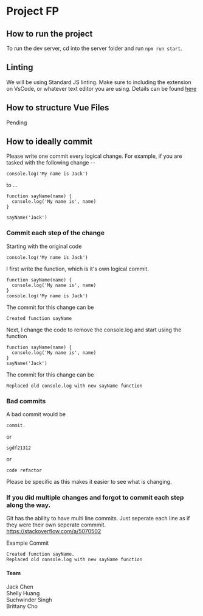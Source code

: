 # Project FP

## How to run the project
To run the dev server, cd into the server folder and run ```npm run start```.

## Linting
We will be using Standard JS linting. Make sure to including the extension on VsCode, or whatever text editor you are using.
Details can be found [here](https://standardjs.com/)


## How to structure Vue Files
Pending

## How to ideally commit
Please write one commit every logical change. For example, if you are tasked with the following change --
```
console.log('My name is Jack')
```
to ...
```
function sayName(name) {
  console.log('My name is', name)
}

sayName('Jack')
```

### Commit each step of the change
Starting with the original code
```
console.log('My name is Jack')
```
I first write the function, which is it's own logical commit.
```
function sayName(name) {
  console.log('My name is', name)
}
console.log('My name is Jack')
```
The commit for this change can be
```
Created function sayName
```
Next, I change the code to remove the console.log and start using the function
```
function sayName(name) {
  console.log('My name is', name)
}
sayName('Jack')
```
The commit for this change can be
```
Replaced old console.log with new sayName function
```

### Bad commits
A bad commit would be
```
commit.
```
or
```
sgdf21312
```
or
```
code refactor
```

Please be specific as this makes it easier to see what is changing.

### If you did multiple changes and forgot to commit each step along the way.
Git has the ability to have multi line commits. Just seperate each line as if they were their own seperate commmit.
https://stackoverflow.com/a/5070502

Example Commit
```
Created function sayName.
Replaced old console.log with new sayName function
```
#### Team
Jack Chen<br>
Shelly Huang<br>
Suchwinder Singh<br>
Brittany Cho<br>
